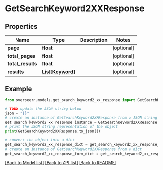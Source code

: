 # GetSearchKeyword2XXResponse


## Properties

Name | Type | Description | Notes
------------ | ------------- | ------------- | -------------
**page** | **float** |  | [optional] 
**total_pages** | **float** |  | [optional] 
**total_results** | **float** |  | [optional] 
**results** | [**List[Keyword]**](Keyword.md) |  | [optional] 

## Example

```python
from overseerr.models.get_search_keyword2_xx_response import GetSearchKeyword2XXResponse

# TODO update the JSON string below
json = "{}"
# create an instance of GetSearchKeyword2XXResponse from a JSON string
get_search_keyword2_xx_response_instance = GetSearchKeyword2XXResponse.from_json(json)
# print the JSON string representation of the object
print(GetSearchKeyword2XXResponse.to_json())

# convert the object into a dict
get_search_keyword2_xx_response_dict = get_search_keyword2_xx_response_instance.to_dict()
# create an instance of GetSearchKeyword2XXResponse from a dict
get_search_keyword2_xx_response_form_dict = get_search_keyword2_xx_response.from_dict(get_search_keyword2_xx_response_dict)
```
[[Back to Model list]](../README.md#documentation-for-models) [[Back to API list]](../README.md#documentation-for-api-endpoints) [[Back to README]](../README.md)


